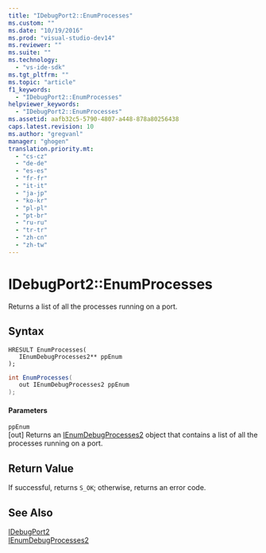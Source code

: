 ```yaml
---
title: "IDebugPort2::EnumProcesses"
ms.custom: ""
ms.date: "10/19/2016"
ms.prod: "visual-studio-dev14"
ms.reviewer: ""
ms.suite: ""
ms.technology: 
  - "vs-ide-sdk"
ms.tgt_pltfrm: ""
ms.topic: "article"
f1_keywords: 
  - "IDebugPort2::EnumProcesses"
helpviewer_keywords: 
  - "IDebugPort2::EnumProcesses"
ms.assetid: aafb32c5-5790-4807-a448-878a80256438
caps.latest.revision: 10
ms.author: "gregvanl"
manager: "ghogen"
translation.priority.mt: 
  - "cs-cz"
  - "de-de"
  - "es-es"
  - "fr-fr"
  - "it-it"
  - "ja-jp"
  - "ko-kr"
  - "pl-pl"
  - "pt-br"
  - "ru-ru"
  - "tr-tr"
  - "zh-cn"
  - "zh-tw"
---
```

# IDebugPort2::EnumProcesses
Returns a list of all the processes running on a port.  
  
## Syntax  
  
```cpp#  
HRESULT EnumProcesses(   
   IEnumDebugProcesses2** ppEnum  
);  
```  
  
```c#  
int EnumProcesses(   
   out IEnumDebugProcesses2 ppEnum  
);  
```  
  
#### Parameters  
 `ppEnum`  
 [out] Returns an [IEnumDebugProcesses2](../../../extensibility/debugger/reference/ienumdebugprocesses2.md) object that contains a list of all the processes running on a port.  
  
## Return Value  
 If successful, returns `S_OK`; otherwise, returns an error code.  
  
## See Also  
 [IDebugPort2](../../../extensibility/debugger/reference/idebugport2.md)   
 [IEnumDebugProcesses2](../../../extensibility/debugger/reference/ienumdebugprocesses2.md)